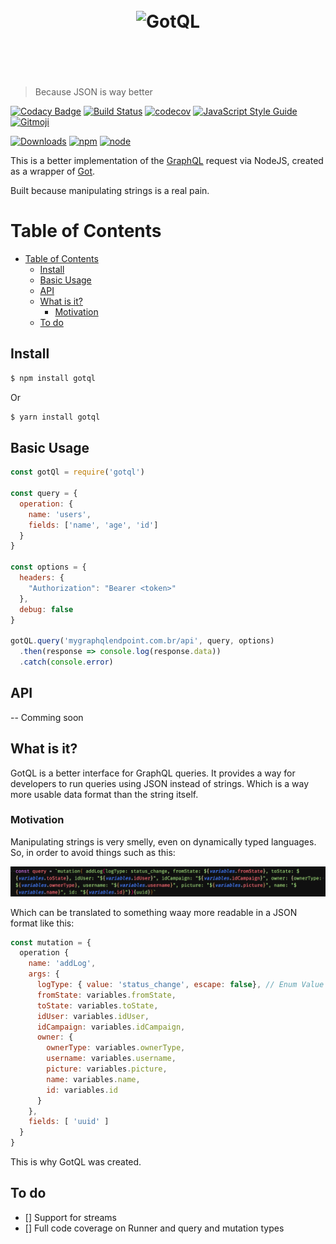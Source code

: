 <h1 align="center">
	<br>
	<img width="360" height="" src="https://cdn.rawgit.com/khaosdoctor/gotql/master/media/gotql.svg" alt="GotQL">
	<br>
	<br>
	<br>
</h1>

> Because JSON is way better

[![Codacy Badge](https://api.codacy.com/project/badge/Grade/c993589aba95499691230a0a889377a9)](https://www.codacy.com/app/khaosdoctor/gotql?utm_source=github.com&amp;utm_medium=referral&amp;utm_content=khaosdoctor/gotql&amp;utm_campaign=Badge_Grade) [![Build Status](https://travis-ci.org/khaosdoctor/gotql.svg?branch=master)](https://travis-ci.org/khaosdoctor/gotql)
[![codecov](https://codecov.io/gh/khaosdoctor/gotql/branch/master/graph/badge.svg?token=dQlUpT7QSF)](https://codecov.io/gh/khaosdoctor/gotql) [![JavaScript Style Guide](https://img.shields.io/badge/code_style-standard-brightgreen.svg)](https://standardjs.com) [![Gitmoji](https://img.shields.io/badge/gitmoji-%20%F0%9F%98%9C%20%F0%9F%98%8D-FFDD67.svg?style=flat)](https://gitmoji.carloscuesta.me/)

[![Downloads](https://img.shields.io/npm/dm/gotql.svg)](https://npmjs.com/gotql)
[![npm](https://img.shields.io/npm/v/gotql.svg)](http://npmjs.com/gotql)
[![node](https://img.shields.io/node/v/gotql.svg)](http://npmjs.com/gotql)

This is a better implementation of the [GraphQL](https://github.com/facebook/graphql) request via NodeJS, created as a wrapper of [Got](http://github.com/sindresorhus/got).

Built because manipulating strings is a real pain.

# Table of Contents

<!-- TOC -->

- [Table of Contents](#table-of-contents)
  - [Install](#install)
  - [Basic Usage](#basic-usage)
  - [API](#api)
  - [What is it?](#what-is-it)
    - [Motivation](#motivation)
  - [To do](#to-do)

<!-- /TOC -->

## Install

```sh
$ npm install gotql
```

Or

```sh
$ yarn install gotql
```

## Basic Usage

```js
const gotQl = require('gotql')

const query = {
  operation: {
    name: 'users',
    fields: ['name', 'age', 'id']
  }
}

const options = {
  headers: {
    "Authorization": "Bearer <token>"
  },
  debug: false
}

gotQL.query('mygraphqlendpoint.com.br/api', query, options)
  .then(response => console.log(response.data))
  .catch(console.error)
```

## API

-- Comming soon

## What is it?

GotQL is a better interface for GraphQL queries. It provides a way for developers to run queries using JSON instead of strings. Which is a way more usable data format than the string itself.

### Motivation

Manipulating strings is very smelly, even on dynamically typed languages. So, in order to avoid things such as this:

![](./media/motivation-example.png)

Which can be translated to something waay more readable in a JSON format like this:

```js
const mutation = {
  operation {
    name: 'addLog',
    args: {
      logType: { value: 'status_change', escape: false}, // Enum Value
      fromState: variables.fromState,
      toState: variables.toState,
      idUser: variables.idUser,
      idCampaign: variables.idCampaign,
      owner: {
        ownerType: variables.ownerType,
        username: variables.username,
        picture: variables.picture,
        name: variables.name,
        id: variables.id
      }
    },
    fields: [ 'uuid' ]
  }
}
```

This is why GotQL was created.

## To do

- [] Support for streams
- [] Full code coverage on Runner and query and mutation types
